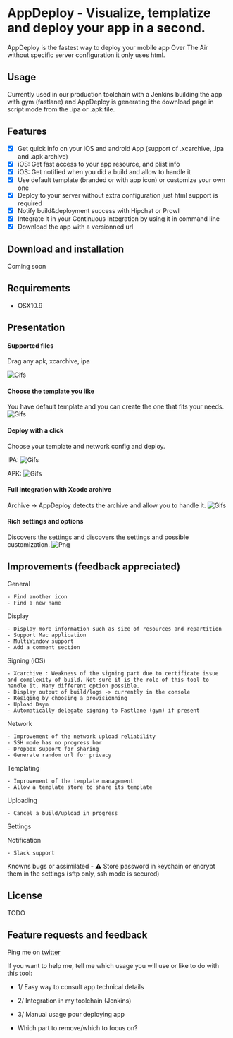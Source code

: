 AppDeploy - Visualize, templatize and deploy your app in a second.
============

AppDeploy is the fastest way to deploy your mobile app Over The Air without specific server configuration it only uses html.

## Usage
Currently used in our production toolchain with a Jenkins building the app with gym (fastlane) and AppDeploy is generating the download page in script mode from the .ipa or .apk file.

## Features
- [x] Get quick info on your iOS and android App (support of .xcarchive, .ipa and .apk archive)
- [x] iOS: Get fast access to your app resource, and plist info
- [x] iOS: Get notified when you did a build and allow to handle it
- [x] Use default template (branded or with app icon) or customize your own one
- [x] Deploy to your server without extra configuration just html support is required
- [x] Notify build&deployment success with Hipchat or Prowl
- [x] Integrate it in your Continuous Integration by using it in command line
- [x] Download the app with a versionned url

## Download and installation
Coming soon

## Requirements
- OSX10.9

## Presentation

#### Supported files
Drag any apk, xcarchive, ipa

![Gifs](ReadmeData/SupportedFiles.gif)


#### Choose the template you like
You have default template and you can create the one that fits your needs.
![Gifs](ReadmeData/AnyTemplateYouWant.gif)


#### Deploy with a click
Choose your template and network config and deploy.

IPA:
![Gifs](ReadmeData/ipa.gif)

APK:
![Gifs](ReadmeData/apk.gif)


#### Full integration with Xcode archive
Archive -> AppDeploy detects the archive and allow you to handle it.
![Gifs](ReadmeData/FullWorkflow.gif)


#### Rich settings and options
Discovers the settings and discovers the settings and possible customization.
![Png](ReadmeData/SettingsTerminal.png)


## Improvements (feedback appreciated)

General

	- Find another icon
	- Find a new name

Display

	- Display more information such as size of resources and repartition
	- Support Mac application
	- MultiWindow support
	- Add a comment section

Signing (iOS)

	- Xcarchive : Weakness of the signing part due to certificate issue and complexity of build. Not sure it is the role of this tool to handle it. Many different option possible.
	- Display output of build/logs -> currently in the console
	- Resiging by choosing a provisionning
	- Upload Dsym
	- Automatically delegate signing to Fastlane (gym) if present

Network

	- Improvement of the network upload reliability
	- SSH mode has no progress bar
	- Dropbox support for sharing
	- Generate random url for privacy

Templating

	- Improvement of the template management
	- Allow a template store to share its template

Uploading

	- Cancel a build/upload in progress

Settings


Notification

	- Slack support

Knowns bugs or assimilated
	- ⚠️ Store password in keychain or encrypt them in the settings (sftp only, ssh mode is secured)  


## License
TODO

## Feature requests and feedback
Ping me on [twitter](http://twitter.com/nlauquin)

If you want to help me, tell me which usage you will use or like to do with this tool:
- 1/ Easy way to consult app technical details
- 2/ Integration in my toolchain (Jenkins)
- 3/ Manual usage pour deploying app

- Which part to remove/which to focus on?
